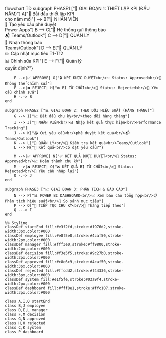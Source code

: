 
flowchart TD
    subgraph PHASE1 ["🏢 GIAI ĐOẠN 1: THIẾT LẬP KPI (ĐẦU NĂM)"]
        A["🎯 Bắt đầu thiết lập KPI<br/>cho năm mới"] --> B["👤 NHÂN VIÊN<br/>📱 Tạo yêu cầu phê duyệt<br/>Power Apps"]
        B --> C["📧 Hệ thống gửi thông báo<br/>📬 Teams/Outlook"]
        C --> D["👔 QUẢN LÝ<br/>📨 Nhận thông báo<br/>Teams/Outlook"]
        D --> E["📝 QUẢN LÝ<br/>✏️ Cập nhật mục tiêu T1-T12<br/>📊 Chỉnh sửa KPI"]
        E --> F{"🤔 Quản lý<br/>quyết định?"}
        
        F -->|✅ APPROVE| G["🔒 KPI ĐƯỢC DUYỆT<br/>✨ Status: Approved<br/>🚫 Không thể chỉnh sửa"]
        F -->|❌ REJECT| H["❌ BỊ TỪ CHỐI<br/>💭 Status: Rejected<br/>🔄 Yêu cầu chỉnh sửa"]
        H -.-> B
    end
    
    subgraph PHASE2 ["📊 GIAI ĐOẠN 2: THEO DÕI HIỆU SUẤT (HÀNG THÁNG)"]
        G --> I["📈 Bắt đầu chu kỳ<br/>theo dõi hàng tháng"]
        I --> J["👤 NHÂN VIÊN<br/>📊 Nhập kết quả thực hiện<br/>Performance Tracking"]
        J --> K["📤 Gửi yêu cầu<br/>phê duyệt kết quả<br/>📬 Teams/Outlook"]
        K --> L["👔 QUẢN LÝ<br/>📨 Kiểm tra kết quả<br/>Teams/Outlook"]
        L --> M{"🤔 Kết quả<br/>có đạt yêu cầu?"}
        
        M -->|✅ APPROVE| N["✅ KẾT QUẢ ĐƯỢC DUYỆT<br/>🎉 Status: Approved<br/>📈 Hoàn thành chu kỳ"]
        M -->|❌ REJECT| O["❌ KẾT QUẢ BỊ TỪ CHỐI<br/>💭 Status: Rejected<br/>🔄 Yêu cầu nhập lại"]
        O -.-> J
    end
    
    subgraph PHASE3 ["📈 GIAI ĐOẠN 3: PHÂN TÍCH & BÁO CÁO"]
        N --> P["📊 POWER BI DASHBOARD<br/>📈 Xem báo cáo tổng hợp<br/>📋 Phân tích hiệu suất<br/>🎯 So sánh mục tiêu"]
        P --> Q["🔄 TIẾP TỤC CHU KỲ<br/>📅 Tháng tiếp theo"]
        Q -.-> I
    end
    
    %% Styling
    classDef startEnd fill:#e3f2fd,stroke:#1976d2,stroke-width:3px,color:#000
    classDef employee fill:#e8f5e8,stroke:#4caf50,stroke-width:2px,color:#000
    classDef manager fill:#fff3e0,stroke:#ff9800,stroke-width:2px,color:#000
    classDef decision fill:#f3e5f5,stroke:#9c27b0,stroke-width:2px,color:#000
    classDef approved fill:#c8e6c9,stroke:#4caf50,stroke-width:3px,color:#000
    classDef rejected fill:#ffcdd2,stroke:#f44336,stroke-width:3px,color:#000
    classDef system fill:#e1f5fe,stroke:#03a9f4,stroke-width:2px,color:#000
    classDef dashboard fill:#fff8e1,stroke:#ffc107,stroke-width:3px,color:#000
    
    class A,I,Q startEnd
    class B,J employee
    class D,E,L manager
    class F,M decision
    class G,N approved
    class H,O rejected
    class C,K system
    class P dashboard
